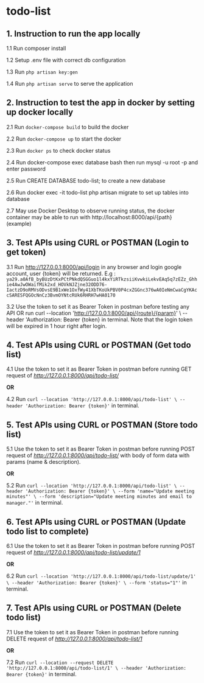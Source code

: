 # todo-list
## 1. Instruction to run the app locally
1.1 Run composer install

1.2 Setup .env file with correct db configuration

1.3 Run ```php artisan key:gen```
    
1.4 Run ```php artisan serve``` to serve the application
    
## 2. Instruction to test the app in docker by setting up docker locally
2.1 Run ```docker-compose build``` to build the docker
    
2.2 Run ```docker-compose up``` to start the docker
    
2.3 Run ```docker ps``` to check docker status
    
2.4 Run docker-compose exec database bash then run mysql -u root -p and enter password
    
2.5 Run CREATE DATABASE todo-list; to create a new database
    
2.6 Run docker exec -it todo-list php artisan migrate to set up tables into database
    
2.7 May use Docker Desktop to observe running status, the docker container may be able to run with http://localhost:8000/api/{path} (example) 

## 3. Test APIs using CURL or POSTMAN (Login to get token)
3.1 Run http://127.0.0.1:8000/api/login in any browser and login google account, user {token} will be returned.
    E.g : ```ya29.a0AfB_byBUzDtKxPCtPNkdQSGGuo1l4kxYiRTkzsiiKvwkiLekvEAq5q7zEZz_Ghhie4AwJwOWaifMik2xd_HOVkNJZjne32ODD76-IactzD9oRMVsODvsE9B1xWe1OxfWy41XbTKoUkPBV0P4cxZGGnc376wA0IeNmCwaCgYKAccSARESFQGOcNnCz3BvmOYNtcRUk6RHRH7wHA0170```

3.2 Use the token to set it as Bearer Token in postman before testing any API OR run curl --location 'http://127.0.0.1:8000/api/{route}/{param}' \ --header 'Authorization: Bearer {token} in terminal.
Note that the login token will be expired in 1 hour right after login.

## 4. Test APIs using CURL or POSTMAN (Get todo list)
4.1 Use the token to set it as Bearer Token in postman before running GET request of *http://127.0.0.1:8000/api/todo-list/*

**OR**

4.2 Run ```curl --location 'http://127.0.0.1:8000/api/todo-list' \
--header 'Authorization: Bearer {token}'``` in terminal.

## 5. Test APIs using CURL or POSTMAN (Store todo list)
5.1 Use the token to set it as Bearer Token in postman before running POST request of *http://127.0.0.1:8000/api/todo-list/* with body of form data with params (name & description).

**OR**

5.2 Run ```curl --location 'http://127.0.0.1:8000/api/todo-list' \
--header 'Authorization: Bearer {token}' \
--form 'name="Update meeting minutes"' \
--form 'description="Update meeting minutes and email to manager."'``` in terminal.

## 6. Test APIs using CURL or POSTMAN (Update todo list to complete)
6.1 Use the token to set it as Bearer Token in postman before running POST request of *http://127.0.0.1:8000/api/todo-list/update/1* 

**OR** 

6.2 Run ```curl --location 'http://127.0.0.1:8000/api/todo-list/update/1' \
--header 'Authorization: Bearer {token}' \
--form 'status="1"'``` in terminal.

## 7. Test APIs using CURL or POSTMAN (Delete todo list)
7.1 Use the token to set it as Bearer Token in postman before running DELETE request of *http://127.0.0.1:8000/api/todo-list/1* 

**OR** 

7.2 Run ```curl --location --request DELETE 'http://127.0.0.1:8000/api/todo-list/1' \
--header 'Authorization: Bearer {token}'``` in terminal.
    
